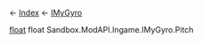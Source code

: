 ← [Index](Api-Index) ← [IMyGyro](Sandbox.ModAPI.Ingame.IMyGyro)

[float](System.Single) float Sandbox.ModAPI.Ingame.IMyGyro.Pitch